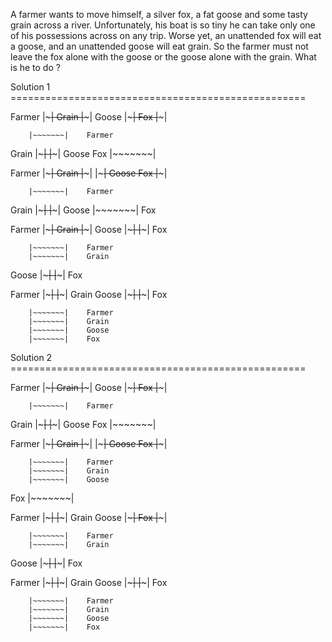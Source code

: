 A farmer wants to move himself, a silver fox, a fat goose and some tasty grain across a river.
Unfortunately, his boat is so tiny he can take only one of his possessions across on any trip.
Worse yet, an unattended fox will eat a goose, and an unattended goose will eat grain.
So the farmer must not leave the fox alone with the goose or the goose alone with the grain. What is he to do ?


Solution 1 ===================================================


 Farmer	|~~~~~~~|
 Grain 	|~~~~~~~|
 Goose 	|~~~~~~~|
 Fox 	|~~~~~~~|



       	|~~~~~~~|	 Farmer
 Grain 	|~~~~~~~|
       	|~~~~~~~|	 Goose
 Fox 	|~~~~~~~|



 Farmer	|~~~~~~~|
 Grain 	|~~~~~~~|
       	|~~~~~~~|	 Goose
 Fox 	|~~~~~~~|



       	|~~~~~~~|	 Farmer
 Grain 	|~~~~~~~|
       	|~~~~~~~|	 Goose
       	|~~~~~~~|	 Fox



 Farmer	|~~~~~~~|
 Grain 	|~~~~~~~|
 Goose 	|~~~~~~~|
       	|~~~~~~~|	 Fox



       	|~~~~~~~|	 Farmer
       	|~~~~~~~|	 Grain
 Goose 	|~~~~~~~|
       	|~~~~~~~|	 Fox



 Farmer	|~~~~~~~|
       	|~~~~~~~|	 Grain
 Goose 	|~~~~~~~|
       	|~~~~~~~|	 Fox



       	|~~~~~~~|	 Farmer
       	|~~~~~~~|	 Grain
       	|~~~~~~~|	 Goose
       	|~~~~~~~|	 Fox


Solution 2 ===================================================


 Farmer	|~~~~~~~|
 Grain 	|~~~~~~~|
 Goose 	|~~~~~~~|
 Fox 	|~~~~~~~|



       	|~~~~~~~|	 Farmer
 Grain 	|~~~~~~~|
       	|~~~~~~~|	 Goose
 Fox 	|~~~~~~~|



 Farmer	|~~~~~~~|
 Grain 	|~~~~~~~|
       	|~~~~~~~|	 Goose
 Fox 	|~~~~~~~|



       	|~~~~~~~|	 Farmer
       	|~~~~~~~|	 Grain
       	|~~~~~~~|	 Goose
 Fox 	|~~~~~~~|



 Farmer	|~~~~~~~|
       	|~~~~~~~|	 Grain
 Goose 	|~~~~~~~|
 Fox 	|~~~~~~~|



       	|~~~~~~~|	 Farmer
       	|~~~~~~~|	 Grain
 Goose 	|~~~~~~~|
       	|~~~~~~~|	 Fox



 Farmer	|~~~~~~~|
       	|~~~~~~~|	 Grain
 Goose 	|~~~~~~~|
       	|~~~~~~~|	 Fox



       	|~~~~~~~|	 Farmer
       	|~~~~~~~|	 Grain
       	|~~~~~~~|	 Goose
       	|~~~~~~~|	 Fox




